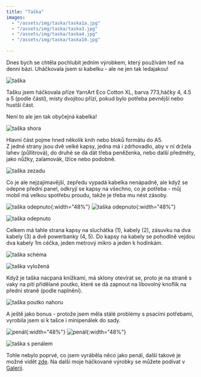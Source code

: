 ```yaml
---
title: "Taška"
images:
  - "/assets/img/taska/taska1a.jpg"
  - "/assets/img/taska/taska3.jpg"
  - "/assets/img/taska/taska4.jpg"
  - "/assets/img/taska/taska10.jpg"
  
---
```


<!--begin_excerpt-->
Dnes bych se chtěla pochlubit jedním výrobkem, který používám teď na denní bázi. Uháčkovala jsem si kabelku - ale ne jen tak ledajakou!
<!--end_excerpt-->

![taška](/assets/img/taska/taska1.jpg)

Tašku jsem háčkovala příze YarnArt Eco Cotton XL, barva 773,háčky 4, 4.5 a 5 (podle částí), místy dvojitou přízí, pokud bylo potřeba pevnější nebo hustší část. 

Není to ale jen tak obyčejná kabelka!  

![taška shora](/assets/img/taska/taska2.jpg)

Hlavní část pojme hned několik knih nebo bloků formátu do A5.  
Z jedné strany jsou dvě velké kapsy, jedna má i zdrhovadlo, aby v ní držela lahev (půllitrová), do druhé se dá dát třeba peněženka, nebo další předměty, jako nůžky, zalamovák, lžíce nebo podobně. 

![taška zezadu](/assets/img/taska/taska3.jpg)

Co je ale nejzajímavější, zepředu vypadá kabelka nenápadně, ale když se odepne přední panel, odkryjí se kapsy na všechno, co je potřeba - můj mobil má velkou spotřebu proudu, takže je třeba mu nést zásoby. 

![taška odepnuto](/assets/img/taska/taska4a.jpg){:width="48%"} ![taška odepnuto](/assets/img/taska/taska4b.jpg){:width="48%"} 

![taška odepnuto](/assets/img/taska/taska4.jpg)

Celkem má tahle strana kapsy na sluchátka (1), kabely (2), zásuvku na dva kabely (3) a dvě powerbanky (4, 5). Do kapsy na kabely se pohodlně vejdou dva kabely 1m céčka, jeden metrový mikro a jeden k hodinkám. 

![taška schéma](/assets/img/taska/taska5.jpg)

![taška vyložená](/assets/img/taska/taska5a.jpg)

Když je taška nacpaná knížkami, má sklony otevírat se, proto je na straně s vaky na pití přidělané poutko, které se dá zapnout na libovolný knoflík na přední straně (podle naplnění). 

![taška poutko nahoru](/assets/img/taska/taska6.jpg)

A ještě jako bonus - protože jsem měla stálé problémy s psacími potřebami, vyrobila jsem si k tašce i minipenálek do sady. 

![penál](/assets/img/taska/taska8.jpg){:width="48%"} ![penál](/assets/img/taska/taska9.jpg){:width="48%"}  

![taška s penálem](/assets/img/taska/taska10.jpg) 

Tohle nebylo poprvé, co jsem vyráběla něco jako penál, další takové je možné vidět [zde](https://matcha1309.github.io/Penaly/). Na další moje háčkované výrobky se můžete podívat v [Galerii](https://matcha1309.github.io/galerie/).